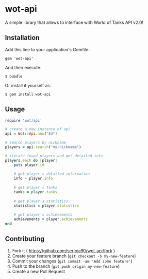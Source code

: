 wot-api
========

A simple library that allows to interface with World of Tanks API v2.0!

## Installation

Add this line to your application's Gemfile:

    gem 'wot-api'

And then execute:

    $ bundle

Or install it yourself as:

    $ gem install wot-api

## Usage

```ruby
require 'wot/api'

# create a new instance of api
api = Wot::Api.new("EU")

# search players by nickname
players = api.search("my-nickname")

# iterate found players and get detailed info
players.each do |player|
    puts player.id
    
    # get player's detailed information
    info = player.info
    
    # get player's tanks
    tanks = player.tanks
    
    # get player's statistics
    statistics = player.statistics
    
    # get player's achievements
    achievements = player.achievements
end
```

## Contributing

1. Fork it ( https://github.com/serioja90/wot-api/fork )
2. Create your feature branch (`git checkout -b my-new-feature`)
3. Commit your changes (`git commit -am 'Add some feature'`)
4. Push to the branch (`git push origin my-new-feature`)
5. Create a new Pull Request
